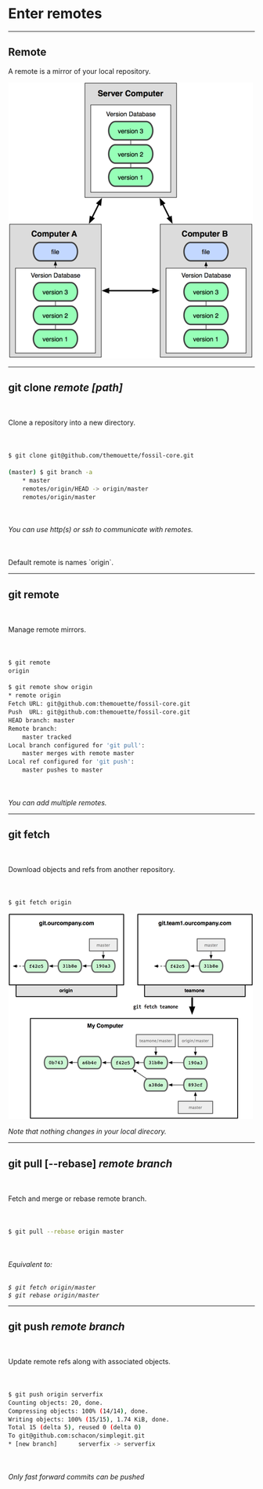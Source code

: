 <!-- .slide: data-background="img/remotes/enter-remotes.jpg" data-background-size="cover" class="no-title" -->

# Enter remotes


---

## Remote

A remote is a mirror of your local repository.

![](img/remotes/remotes.png)


---

## git clone <i>remote</i> <i>[path]</i>

<p style="margin:50px auto;">Clone a repository into a new directory.</p>

``` sh
$ git clone git@github.com/themouette/fossil-core.git

(master) $ git branch -a
    * master
    remotes/origin/HEAD -> origin/master
    remotes/origin/master
```

<p class="fragment" style="margin-top:50px;font-style:italic;">You can use http(s) or ssh to communicate with remotes.</p>
<p class="fragment" style="margin-top:50px;">Default remote is names `origin`.</p>


---

## git remote

<p style="margin:50px auto;">Manage remote mirrors.</p>

``` sh
$ git remote
origin

$ git remote show origin
* remote origin
Fetch URL: git@github.com:themouette/fossil-core.git
Push  URL: git@github.com:themouette/fossil-core.git
HEAD branch: master
Remote branch:
    master tracked
Local branch configured for 'git pull':
    master merges with remote master
Local ref configured for 'git push':
    master pushes to master
```

<p class="fragment" style="margin-top:50px;font-style:italic;">You can add multiple remotes.</p>


---

## git fetch

<p style="margin:50px auto;">Download objects and refs from another repository.</p>

``` sh
$ git fetch origin
```

![](img/remotes/fetch.png)

<p class="fragment" style="font-style:italic;">Note that nothing changes in your local direcory.</p>


---

## git pull [--rebase] <i>remote</i> <i>branch</i>

<p style="margin:50px auto;">Fetch and merge or rebase remote branch.</p>

``` sh
$ git pull --rebase origin master
```

<div class="fragment" style="margin-top:50px;font-style:italic;">
<p>Equivalent to:</p>

<pre><code class="sh">
$ git fetch origin/master
$ git rebase origin/master
</code></pre>
</div>


---

## git push <i>remote</i> <i>branch</i>

<p style="margin:50px auto;">Update remote refs along with associated objects.</p>

``` sh
$ git push origin serverfix
Counting objects: 20, done.
Compressing objects: 100% (14/14), done.
Writing objects: 100% (15/15), 1.74 KiB, done.
Total 15 (delta 5), reused 0 (delta 0)
To git@github.com:schacon/simplegit.git
* [new branch]      serverfix -> serverfix
```
<p class="fragment" style="margin-top:50px;font-style:italic;">Only fast forward
commits can be pushed</p>
